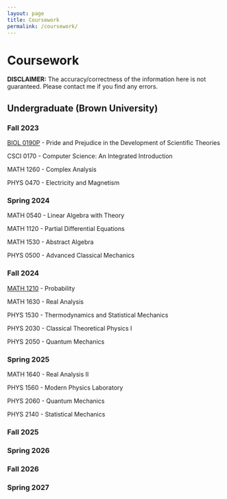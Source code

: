 ```yaml
---
layout: page
title: Coursework
permalink: /coursework/
---
```


# Coursework

**DISCLAIMER:** The accuracy/correctness of the information here is not guaranteed. Please contact me if you find any errors.

## Undergraduate (Brown University)

### Fall 2023

[BIOL 0190P](coursework/fall-2023/BIOL0190P/BIOL0190P.md) - Pride and Prejudice in the Development of Scientific Theories

CSCI 0170 - Computer Science: An Integrated Introduction

MATH 1260 - Complex Analysis

PHYS 0470 - Electricity and Magnetism

### Spring 2024

MATH 0540 - Linear Algebra with Theory

MATH 1120 - Partial Differential Equations

MATH 1530 - Abstract Algebra

PHYS 0500 - Advanced Classical Mechanics

### Fall 2024

[MATH 1210](coursework/fall-2024/MATH1210/MATH1210.md) - Probability

MATH 1630 - Real Analysis

PHYS 1530 - Thermodynamics and Statistical Mechanics

PHYS 2030 - Classical Theoretical Physics I

PHYS 2050 - Quantum Mechanics

### Spring 2025

MATH 1640 - Real Analysis II

PHYS 1560 - Modern Physics Laboratory

PHYS 2060 - Quantum Mechanics

PHYS 2140 - Statistical Mechanics

### Fall 2025

### Spring 2026

### Fall 2026

### Spring 2027

